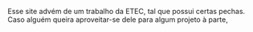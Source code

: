 Esse site advém de um trabalho da ETEC, tal que possui certas pechas. Caso alguém queira aproveitar-se dele para algum projeto à parte, 
